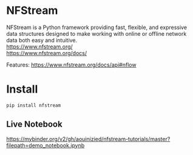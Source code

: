 # NFStream 
NFStream is a Python framework providing fast, flexible, and expressive data structures designed to make working with online or offline network data both easy and intuitive.  
https://www.nfstream.org/  
https://www.nfstream.org/docs/  

Features: https://www.nfstream.org/docs/api#nflow  

# Install

```bash
pip install nfstream
```

## Live Notebook
https://mybinder.org/v2/gh/aouinizied/nfstream-tutorials/master?filepath=demo_notebook.ipynb  
